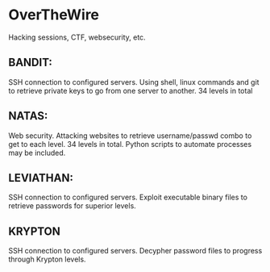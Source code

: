 # OverTheWire
Hacking sessions, CTF, websecurity, etc. 

## BANDIT:
  SSH connection to configured servers. Using shell, linux commands and git to retrieve private keys to go from one server to another. 34 levels in total

## NATAS:
  Web security. Attacking websites to retrieve username/passwd combo to get to each level. 34 levels in total. Python scripts to automate processes may be included.
  
## LEVIATHAN:
  SSH connection to configured servers. Exploit executable binary files to retrieve passwords for superior levels. 
  
## KRYPTON
  SSH connection to configured servers. Decypher password files to progress through Krypton levels. 
  
